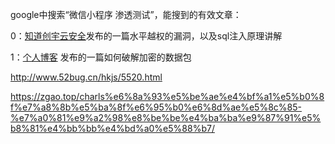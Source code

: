 google中搜索“微信小程序 渗透测试”，能搜到的有效文章：  

0：[知道创宇云安全](https://zhuanlan.zhihu.com/p/25904744)发布的一篇水平越权的漏洞，以及sql注入原理讲解  

1：[个人博客](http://byd.dropsec.xyz/2019/08/07/%E6%B8%97%E9%80%8F%E6%B5%8B%E8%AF%95%E4%B9%8B%E5%BE%AE%E4%BF%A1%E5%B0%8F%E7%A8%8B%E5%BA%8F%E7%A0%B4%E8%A7%A3/)
发布的一篇如何破解加密的数据包

http://www.52bug.cn/hkjs/5520.html

https://zgao.top/charls%e6%8a%93%e5%be%ae%e4%bf%a1%e5%b0%8f%e7%a8%8b%e5%ba%8f%e6%95%b0%e6%8d%ae%e5%8c%85-%e7%a0%81%e9%a2%98%e8%be%be%e4%ba%ba%e9%87%91%e5%b8%81%e4%bb%bb%e4%bd%a0%e5%88%b7/
